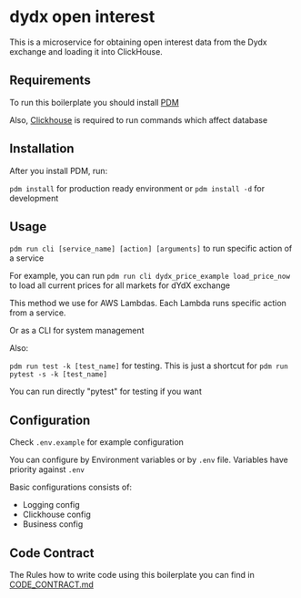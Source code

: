 # dydx open interest

This is a microservice for obtaining open interest data from the Dydx exchange and loading it into ClickHouse.


## Requirements

To run this boilerplate you should install [PDM](https://pdm.fming.dev)

Also, [Clickhouse](https://clickhouse.com) is required to run commands which affect database


## Installation

After you install PDM, run:

`pdm install` for production ready environment or `pdm install -d` for development


## Usage

`pdm run cli [service_name] [action] [arguments]` to run specific action of a service

For example, you can run `pdm run cli dydx_price_example load_price_now` to load all current prices for all markets for dYdX exchange

This method we use for AWS Lambdas. Each Lambda runs specific action from a service.

Or as a CLI for system management

Also:

`pdm run test -k [test_name]` for testing. This is just a shortcut for `pdm run pytest -s -k [test_name]`

You can run directly "pytest" for testing if you want


## Configuration

Check `.env.example` for example configuration

You can configure by Environment variables or by `.env` file. Variables have priority against `.env`

Basic configurations consists of:

* Logging config
* Clickhouse config
* Business config

## Code Contract

The Rules how to write code using this boilerplate you can find in [CODE_CONTRACT.md](https://github.com/GigaTechnologies/veska-python-boilerplate/blob/main/CODE_CONTRACT.md)
